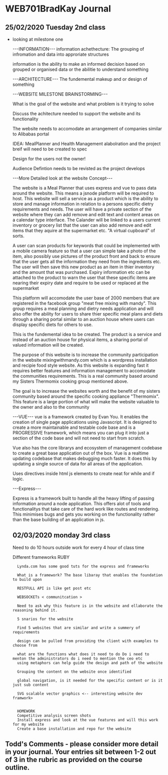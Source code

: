 # WEB701BradKay Journal

## 25/02/2020 Tuesday 2nd class

* looking at milestone one

    ---INFORMATION---
    information achethecture: The grouping of infromation and data into approriate structures

    information is the ability to make an informed decision based on grouped 
    or organised data or the abilitie to understand something

    ---ARCHITECTURE---
    The fundemental makeup and or design of something



    ---WEBSITE MILESTONE BRAINSTORMING---

    What is the goal of the website and what problem is it trying to solve

    Discuss the achitecture needed to support the website and its functionality

    The website needs to accomodate an arrangement of companies similar to Alibabas 
    portal

    IDEA: MealPlanner and Health Management
        alabolration and the project breif will need to be created to spec

    Design for the users not the owner!

    Audience Defintion needs to be revisted as the project develops

    ---More Detailed look at the website Concept---

    The website is a Meal Planner that uses express and vue to pass data around the website. This means a jsnode platform will be required to host.
    This website will sell a service as a product which is the ability to store and manage information in relation to a persons specific dietry requirements and needs.
    The user will have a private section of the website where they can add remove and edit text and content areas on a calendar type interface. The Calander will be linked to a users current inventory or grocery list that the user can also add remove and edit items that they aquire at the supermarket etc. "A virtual cupboard" of sorts. 

    A user can scan products for keywords that could be implemented with a mobile camera feature so that a user can simple take a photo of the item, also possibly use pictures of the product front and back to ensure that the user gets all the information they need from the ingredients etc. The user will then save this new product as an item in thier inventory and the amount that was purchased. Expiry information etc can be attached to the product to warn the user that these specific items are nearing their expiry date and require to be used or replaced at the supermarket

    This platform will accomodate the user base of 2000 members that are registered in the facebook group "meat free mixing with mandy". This group requires a meal planning and dietry needs application and will also offer the ability for users to share thier specific meal plans and diets through a sharing portal similar to an auction house where users can display specific diets for others to use. 
    
    This is the fundemental idea to be created. The product is a service and instead of an auction house for physical items, a sharing portal of valued information will be created. 
    
    The purpose of this website is to increase the community participation in the website mixingwithmandy.com which is a wordpress installation and recipie food style website. As this website is expanding fast it requires better features and information management to accomodate the communities requirements. This is a real community based around my Sisters Thermomix cooking group mentioned above. 

    The goal is to increase the websites worth and the benefit of my sisters community based around the specific cooking appliance "Thermomix". This feature is a large portion of what will make the website valuable to the owner and also to the community

    ---VUE---
    vue is a framework created by Evan You. It enables the creation of single page applications using Javascript. It is designed to create a more maintainable and testable code base and is a PROGRESSIVE framework, which means you can plug it into just a section of the code base and will not need to start from scratch. 

    Vue also has the core librarys and ecosystem of management codebase to create a great base application out of the box. Vue is a realtime updating codebase that makes debugging much faster. It does this by updating a single source of data for all areas of the application.

    Uses directives inside html js elements to create neat for while and if logic.

    ---Express---

    Express is a framework built to handle all the heavy lifting of passing information around a node application.
     This offers alot of tools and functionalitys that take care of the hard work like routes and rendering. 
    This minimises bugs and gets you working on the functionality rather than the base building of an application in js.


    ## 02/03/2020 monday 3rd class

    Need to do 10 hours outside work for every 4 hour of class time

    Different frameworks 
        RUBY

        Lynda.com has some good tuts for the express and frameworks

        What is a framework? The base libaray that enables the foundation to build upon

        RESTFULL API is like get post etc

        WEBSOCKETs < communitcation >

        Need to ask why this feature is in the website and ellaborate the reasoning behind it.

        5 snarios for the website

        Find 5 websites that are similar and write a summery of requirements

        design can be pulled from providing the client with examples to choose from

        what are the functions what does it need to do Do i need to menton the administrators do i need to mention the ceo etc
        using metaphors can help guide the design and path of the website

        Grouping the content on the website once identified

        global navigation, is it needed for the specific content or is it just sub content

        SVG scalable vector graphics <-- interesting website dev framwork>


        HOMEWORK
        Competitive analysis screen shots
        Install express and look at the vue features and will this work for my website
        Create a base installation and repo for the website


## Todd's Comments - please consider more detail in your journal. Your entries sit between 1-2 out of 3 in the rubric as provided on the course outline. 
